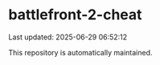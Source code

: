 # battlefront-2-cheat

Last updated: 2025-06-29 06:52:12

This repository is automatically maintained.
